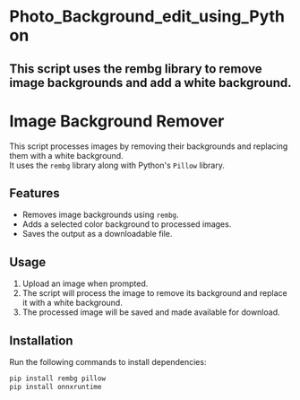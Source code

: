 # Photo_Background_edit_using_Python
## This script uses the rembg library to remove image backgrounds and add a white background.

# Image Background Remover

This script processes images by removing their backgrounds and replacing them with a white background.  
It uses the `rembg` library along with Python's `Pillow` library.

## Features
- Removes image backgrounds using `rembg`.
- Adds a selected color background to processed images.
- Saves the output as a downloadable file.
## Usage
1. Upload an image when prompted.
2. The script will process the image to remove its background and replace it with a white background.
3. The processed image will be saved and made available for download.


## Installation
Run the following commands to install dependencies:
```bash
pip install rembg pillow
pip install onnxruntime


